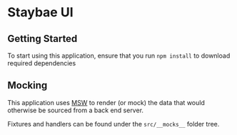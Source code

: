 # Staybae UI

## Getting Started

To start using this application, ensure that you run `npm install` to download required dependencies

## Mocking

This application uses [MSW](https://mswjs.io/) to render (or mock) the data that would otherwise be sourced from a back end server.

Fixtures and handlers can be found under the `src/__mocks__` folder tree.

